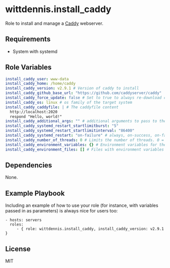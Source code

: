 # wittdennis.install_caddy

Role to install and manage a [Caddy](https://caddyserver.com) webserver.

## Requirements

- System with systemd

## Role Variables

```yaml
install_caddy_user: www-data
install_caddy_home: /home/caddy
install_caddy_version: v2.9.1 # Version of caddy to install
install_caddy_github_base_url: "https://github.com/caddyserver/caddy"
install_caddy_force_update: false # Set to true to always re-download caddy regardless if version matches or not
install_caddy_os: linux # os family of the target system
install_caddy_caddyfile: | # The caddyfile content
  http://localhost:2020
  respond "Hello, world!"
install_caddy_additional_args: "" # additional arguments to pass to the caddy execution
install_caddy_systemd_restart_startlimitburst: "5"
install_caddy_systemd_restart_startlimitinterval: "86400"
install_caddy_systemd_restart: "on-failure" # always, on-success, on-failure, on-abnormal, on-abort, on-watchdog
install_caddy_number_of_threads: 0 # Limits the number of threads. 0 = no limit
install_caddy_environment_variables: {} # Environment variables for the caddy process
install_caddy_environment_files: [] # Files with environment variables for the caddy process
```

## Dependencies

None.

## Example Playbook

Including an example of how to use your role (for instance, with variables passed in as parameters) is always nice for users too:

    - hosts: servers
      roles:
         - { role: wittdennis.install_caddy, install_caddy_version: v2.9.1 }

## License

MIT
